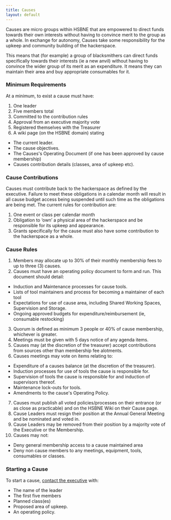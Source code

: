 ```yaml
---
title: Causes
layout: default
---
```


Causes are micro groups within HSBNE that are empowered to direct funds towards
their own interests without having to convince merit to the group as a whole. In
exchange for autonomy, Causes take some responsibility for the upkeep and
community building of the hackerspace.

This means that (for example) a group of blacksmithers can direct funds
specifically towards their interests (ie a new anvil) without having to convince
the wider group of its merit as an expenditure. It means they can maintain their
area and buy appropriate consumables for it.

### Minimum Requirements

At a minimum, to exist a cause must have:

1. One leader
2. Five members total
3. Committed to the contribution rules
4. Approval from an executive majority vote
5. Registered themselves with the Treasurer
6. A wiki page (on the HSBNE domain) stating
  * The current leader.
  * The cause objectives.
  * The Causes's Operating Document (if one has been approved by cause membership)
  * Causes contribution details (classes, area of upkeep etc).

### Cause Contributions

Causes must contribute back to the hackerspace as defined by the executive.
Failure to meet these obligations in a calendar month will result in all cause budget access being suspended until such time as the obligations are being met. The current rules for contribution are:

1. One event or class per calendar month
2. Obligation to ‘own’ a physical area of the hackerspace and be responsible for
   its upkeep and appearance.
3. Grants specifically for the cause must also have some contribution to the
   hackerspace as a whole.

### Cause Rules

1. Members may allocate up to 30% of their monthly membership fees to up to three (3) causes.
2. Causes must have an operating policy document to form and run. This document should detail:
  * Induction and Maintenance processes for cause tools.
  * Lists of tool maintainers and process for becoming a maintainer of each tool
  * Expectations for use of cause area, including Shared Working Spaces, Supervision and Storage.
  * Ongoing approved budgets for expenditure/reimbursement (ie, consumable restocking)
3. Quorum is defined as minimum 3 people or 40% of cause membership, whichever
   is greater.
4. Meetings must be given with 5 days notice of any agenda items.
5. Causes may (at the discretion of the treasurer) accept contributions from
   sources other than membership fee alotments.
6. Causes meetings may vote on items relating to:
  * Expenditure of a causes balance (at the discretion of the treasurer).
  * Induction processes for use of tools the cause is responsible for.
  * Supervision of tools the cause is responsible for and induction of supervisors thereof.
  * Maintenance lock-outs for tools.
  * Amendments to the cause's Operating Policy.
7. Causes must publish all voted policies/processes on their entrance (or as close as practicable) and on the HSBNE Wiki on their Cause page.
8. Cause Leaders must resign their position at the Annual General Meeting and be nominated and voted in.
9. Cause Leaders may be removed from their position by a majority vote of the Executive or the Membership.
10. Causes may not:
  * Deny general membership access to a cause maintained area
  * Deny non cause members to any meetings, equipment, tools, consumables or classes.

### Starting a Cause

To start a cause, [contact the executive](mailto:executive@hsbne.org) with:

* The name of the leader
* The first five members
* Planned class(es)
* Proposed area of upkeep.
* An operating policy.
